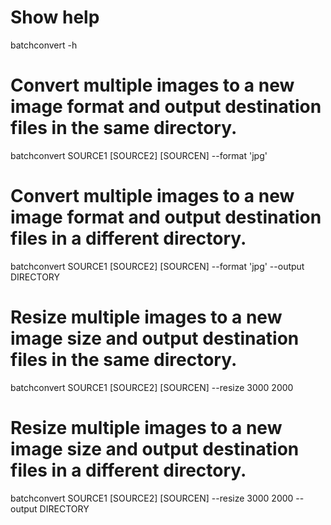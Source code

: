 # Show help
batchconvert -h

# Convert multiple images to a new image format and output destination files in the same directory.
batchconvert SOURCE1 [SOURCE2] [SOURCEN] --format 'jpg'

# Convert multiple images to a new image format and output destination files in a different directory.
batchconvert SOURCE1 [SOURCE2] [SOURCEN] --format 'jpg' --output DIRECTORY

# Resize multiple images to a new image size and output destination files in the same directory.
batchconvert SOURCE1 [SOURCE2] [SOURCEN] --resize 3000 2000

# Resize multiple images to a new image size and output destination files in a different directory.
batchconvert SOURCE1 [SOURCE2] [SOURCEN] --resize 3000 2000 --output DIRECTORY